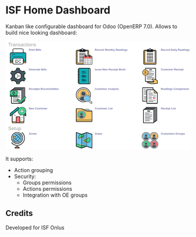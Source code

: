 # ISF Home Dashboard

Kanban like configurable dashboard for Odoo (OpenERP 7.0).
Allows to build nice looking dashboard:

![alt text](demo/demo.png "Example Dashboard")

It supports:
- Action grouping
- Security:
    - Groups permissions
    - Actions permissions
    - Integration with OE groups

## Credits

Developed for ISF Onlus
